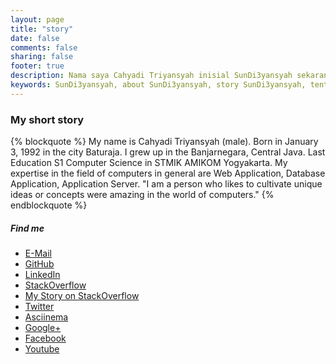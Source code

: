 ```yaml
---
layout: page
title: "story"
date: false
comments: false
sharing: false
footer: true
description: Nama saya Cahyadi Triyansyah inisial SunDi3yansyah sekarang saya sedang melanjutkan college (study) di Yogyakrata tepatnya di STMIK Amikom Yogyakarta
keywords: SunDi3yansyah, about SunDi3yansyah, story SunDi3yansyah, tentang SunDi3yansyah, sejarah SunDi3yansyah, mengenai SunDi3yansyah, Cahyadi Triyansyah, programmer, coder, sysadmin server
---
```


### My short story

{% blockquote %}
My name is Cahyadi Triyansyah (male). Born in January 3, 1992 in the city Baturaja. I grew up in the Banjarnegara, Central Java. Last Education S1 Computer Science in STMIK AMIKOM Yogyakarta. My expertise in the field of computers in general are Web Application, Database Application, Application Server.
"I am a person who likes to cultivate unique ideas or concepts were amazing in the world of computers."
{% endblockquote %}

##### Find me
<ul>
<li><i class="fa fa-envelope"></i> <a href="mailto:sundi3yansyah@gmail.com">E-Mail</a></li>
<li><i class="fa fa-github"></i> <a href="https://github.com/SunDi3yansyah" target="_blank">GitHub</a></li>
<li><i class="fa fa-linkedin-square"></i> <a href="https://www.linkedin.com/in/SunDi3yansyah" target="_blank">LinkedIn</a></li>
<li><i class="fa fa-stack-overflow"></i> <a href="https://stackoverflow.com/users/3757627/sundi3yansyah?tab=profile" target="_blank">StackOverflow</a></li>
<li><i class="fa fa-sticky-note"></i> <a href="https://stackoverflow.com/story/sundi3yansyah" target="_blank">My Story on StackOverflow</a></li>
<li><i class="fa fa-twitter"></i> <a href="https://twitter.com/SunDi3yansyah" target="_blank">Twitter</a></li>
<li><i class="fa fa-youtube-play"></i> <a href="https://asciinema.org/~SunDi3yansyah" target="_blank">Asciinema</a></li>
<li><i class="fa fa-google-plus"></i> <a href="https://plus.google.com/u/0/+SunDi3yansyahLibrary" target="_blank">Google+</a></li>
<li><i class="fa fa-facebook-square"></i> <a href="https://www.facebook.com/SunDi3yansyah" target="_blank">Facebook</a></li>
<li><i class="fa fa-youtube-square"></i> <a href="https://www.youtube.com/user/zpqwify" target="_blank">Youtube</a></li>
</ul>
